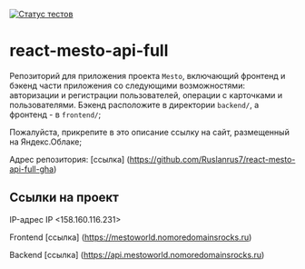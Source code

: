 [![Статус тестов](../../actions/workflows/tests.yml/badge.svg)](../../actions/workflows/tests.yml)

# react-mesto-api-full
Репозиторий для приложения проекта `Mesto`, включающий фронтенд и бэкенд части приложения со следующими возможностями: авторизации и регистрации пользователей, операции с карточками и пользователями. Бэкенд расположите в директории `backend/`, а фронтенд - в `frontend/`;
  
Пожалуйста, прикрепите в это описание ссылку на сайт, размещенный на Яндекс.Облаке;

Адрес репозитория: [ссылка] (https://github.com/Ruslanrus7/react-mesto-api-full-gha)

## Ссылки на проект

IP-адрес IP <158.160.116.231>

Frontend [ссылка] (https://mestoworld.nomoredomainsrocks.ru)

Backend [ссылка] (https://api.mestoworld.nomoredomainsrocks.ru)

